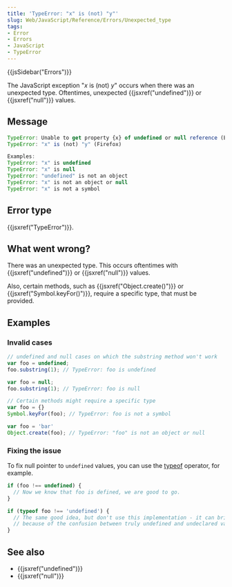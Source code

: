 ```yaml
---
title: 'TypeError: "x" is (not) "y"'
slug: Web/JavaScript/Reference/Errors/Unexpected_type
tags:
- Error
- Errors
- JavaScript
- TypeError
---
```

{{jsSidebar("Errors")}}

The JavaScript exception "*x* is (not) *y*" occurs when there was an unexpected
type. Oftentimes, unexpected {{jsxref("undefined")}} or
{{jsxref("null")}} values.

## Message

```js
TypeError: Unable to get property {x} of undefined or null reference (Edge)
TypeError: "x" is (not) "y" (Firefox)

Examples:
TypeError: "x" is undefined
TypeError: "x" is null
TypeError: "undefined" is not an object
TypeError: "x" is not an object or null
TypeError: "x" is not a symbol
```

## Error type

{{jsxref("TypeError")}}.

## What went wrong?

There was an unexpected type. This occurs oftentimes with
{{jsxref("undefined")}} or {{jsxref("null")}} values.

Also, certain methods, such as {{jsxref("Object.create()")}} or
{{jsxref("Symbol.keyFor()")}}, require a specific type, that must be
provided.

## Examples

### Invalid cases

```js example-bad
// undefined and null cases on which the substring method won't work
var foo = undefined;
foo.substring(1); // TypeError: foo is undefined

var foo = null;
foo.substring(1); // TypeError: foo is null

// Certain methods might require a specific type
var foo = {}
Symbol.keyFor(foo); // TypeError: foo is not a symbol

var foo = 'bar'
Object.create(foo); // TypeError: "foo" is not an object or null
```

### Fixing the issue

To fix null pointer to `undefined` values, you can use the
[typeof](/en-US/docs/Web/JavaScript/Reference/Operators/typeof) operator, for
example.

```js
if (foo !== undefined) {
  // Now we know that foo is defined, we are good to go.
}

if (typeof foo !== 'undefined') {
  // The same good idea, but don't use this implementation - it can bring problems
  // because of the confusion between truly undefined and undeclared variables.
}
```

## See also

*   {{jsxref("undefined")}}
*   {{jsxref("null")}}
